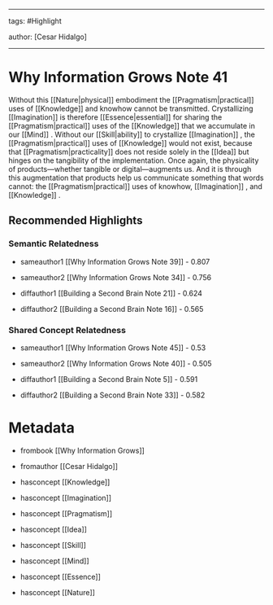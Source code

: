 




---

tags: #Highlight

author: [Cesar Hidalgo]

---
# Why Information Grows Note 41




Without this  [[Nature|physical]]  embodiment the  [[Pragmatism|practical]]  uses of  [[Knowledge]]  and knowhow cannot be transmitted. Crystallizing  [[Imagination]]  is therefore  [[Essence|essential]]  for sharing the  [[Pragmatism|practical]]  uses of the  [[Knowledge]]  that we accumulate in our  [[Mind]] . Without our  [[Skill|ability]]  to crystallize  [[Imagination]] , the  [[Pragmatism|practical]]  uses of  [[Knowledge]]  would not exist, because that  [[Pragmatism|practicality]]  does not reside solely in the  [[Idea]]  but hinges on the tangibility of the implementation. Once again, the physicality of products—whether tangible or digital—augments us. And it is through this augmentation that products help us communicate something that words cannot: the  [[Pragmatism|practical]]  uses of knowhow,  [[Imagination]] , and  [[Knowledge]] .


## Recommended Highlights

### Semantic Relatedness


- sameauthor1 [[Why Information Grows Note 39]] - 0.807

- sameauthor2 [[Why Information Grows Note 34]] - 0.756

- diffauthor1 [[Building a Second Brain Note 21]] - 0.624

- diffauthor2 [[Building a Second Brain Note 16]] - 0.565
### Shared Concept Relatedness


- sameauthor1 [[Why Information Grows Note 45]] - 0.53

- sameauthor2 [[Why Information Grows Note 40]] - 0.505

- diffauthor1 [[Building a Second Brain Note 5]] - 0.591

- diffauthor2 [[Building a Second Brain Note 33]] - 0.582
# Metadata


- frombook [[Why Information Grows]]

- fromauthor [[Cesar Hidalgo]]

- hasconcept [[Knowledge]]

- hasconcept [[Imagination]]

- hasconcept [[Pragmatism]]

- hasconcept [[Idea]]

- hasconcept [[Skill]]

- hasconcept [[Mind]]

- hasconcept [[Essence]]

- hasconcept [[Nature]]